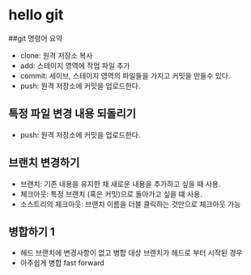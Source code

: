 # hello git

##git 명령어 요약

- clone: 원격 저장소 복사
- add:  스테이지 영역에 작업 파일 추가 
- commit: 세이브, 스테이지 영역의 파일들을 가지고 커밋을 만들수 있다.
- push: 원격 저장소에 커밋을 업로드한다.


## 특정 파일 변경 내용 되돌리기

- push: 원격 저장소에 커밋을 업로드한다. 

## 브랜치 변경하기

- 브랜치: 기존 내용을 유지한 채 새로운 내용을 추가하고 싶을 때 사용.
- 체크아웃: 특정 브랜치 (혹은 커밋)으로 돌아가고 싶을 떄 사용.
- 소스트리의 체크아웃: 브랜치 이름을 더블 클릭하는 것만으로 체크아웃 가능 

## 병합하기 1
- 헤드 브랜치에 변경사항이 없고 병합 대상 브랜치가 헤드로 부터 시작된 경우
- 아주쉽게 병합 fast forward
